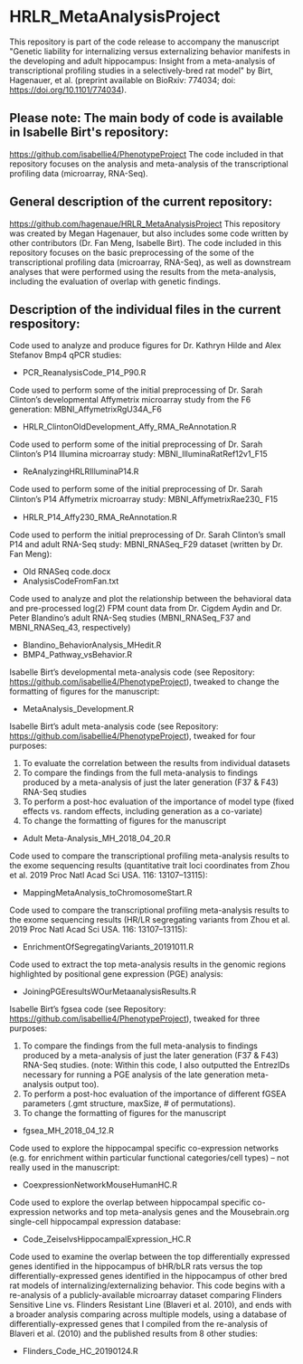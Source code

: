 # HRLR_MetaAnalysisProject

This repository is part of the code release to accompany the manuscript "Genetic liability for internalizing versus externalizing behavior manifests in the developing and adult hippocampus: Insight from a meta-analysis of transcriptional profiling studies in a selectively-bred rat model" by Birt, Hagenauer, et al. (preprint available on BioRxiv: 774034; doi: https://doi.org/10.1101/774034).  

## Please note: The main body of code is available in Isabelle Birt's repository:
 https://github.com/isabellie4/PhenotypeProject
The code included in that repository focuses on the analysis and meta-analysis of the transcriptional profiling data (microarray, RNA-Seq). 

## General description of the current repository: 
https://github.com/hagenaue/HRLR_MetaAnalysisProject This repository was created by Megan Hagenauer, but also includes some code written by other contributors (Dr. Fan Meng, Isabelle Birt). The code included in this repository focuses on the basic preprocessing of the some of the transcriptional profiling data (microarray, RNA-Seq), as well as downstream analyses that were performed using the results from the meta-analysis, including the evaluation of overlap with genetic findings.

## Description of the individual files in the current respository:
Code used to analyze and produce figures for Dr. Kathryn Hilde and Alex Stefanov Bmp4 qPCR studies:
* PCR_ReanalysisCode_P14_P90.R

Code used to perform some of the initial preprocessing of Dr. Sarah Clinton’s developmental Affymetrix microarray study from the F6 generation: MBNI_AffymetrixRgU34A_F6
* HRLR_ClintonOldDevelopment_Affy_RMA_ReAnnotation.R

Code used to perform some of the initial preprocessing of Dr. Sarah Clinton’s P14 Illumina microarray study: MBNI_IlluminaRatRef12v1_F15
* ReAnalyzingHRLRIlluminaP14.R

Code used to perform some of the initial preprocessing of Dr. Sarah Clinton’s P14 Affymetrix microarray study: MBNI_AﬀymetrixRae230_ F15
* HRLR_P14_Affy230_RMA_ReAnnotation.R

Code used to perform the initial preprocessing of Dr. Sarah Clinton’s small P14 and adult RNA-Seq study: MBNI_RNASeq_F29 dataset (written by Dr. Fan Meng):
* Old RNASeq code.docx
* AnalysisCodeFromFan.txt

Code used to analyze and plot the relationship between the behavioral data and pre-processed log(2) FPM count data from Dr. Cigdem Aydin and Dr. Peter Blandino’s adult RNA-Seq studies (MBNI_RNASeq_F37 and MBNI_RNASeq_43, respectively) 
* Blandino_BehaviorAnalysis_MHedit.R
* BMP4_Pathway_vsBehavior.R

Isabelle Birt’s developmental meta-analysis code (see Repository: https://github.com/isabellie4/PhenotypeProject), tweaked to change the formatting of figures for the manuscript:
* MetaAnalysis_Development.R

Isabelle Birt’s adult meta-analysis code (see Repository: https://github.com/isabellie4/PhenotypeProject), tweaked for four purposes:
1) To evaluate the correlation between the results from individual datasets
2)  To compare the findings from the full meta-analysis to findings produced by a meta-analysis of just the later generation (F37 & F43) RNA-Seq studies
3) To perform a post-hoc evaluation of the importance of model type (fixed effects vs. random effects, including generation as a co-variate)
4) To change the formatting of figures for the manuscript
* Adult Meta-Analysis_MH_2018_04_20.R

Code used to compare the transcriptional profiling meta-analysis results to the exome sequencing results (quantitative trait loci coordinates from Zhou et al. 2019 Proc Natl Acad Sci USA. 116: 13107–13115):
* MappingMetaAnalysis_toChromosomeStart.R

Code used to compare the transcriptional profiling meta-analysis results to the exome sequencing results (HR/LR segregating variants from Zhou et al. 2019 Proc Natl Acad Sci USA. 116: 13107–13115):
* EnrichmentOfSegregatingVariants_20191011.R

Code used to extract the top meta-analysis results in the genomic regions highlighted by positional gene expression (PGE) analysis:
* JoiningPGEresultsWOurMetaanalysisResults.R

Isabelle Birt’s fgsea code (see Repository: https://github.com/isabellie4/PhenotypeProject), tweaked for three purposes:
1)  To compare the findings from the full meta-analysis to findings produced by a meta-analysis of just the later generation (F37 & F43) RNA-Seq studies. (note: Within this code, I also outputted the EntrezIDs necessary for running a PGE analysis of the late generation meta-analysis output too).
2) To perform a post-hoc evaluation of the importance of different fGSEA parameters (.gmt structure, maxSize, # of permutations).
3) To change the formatting of figures for the manuscript
* fgsea_MH_2018_04_12.R

Code used to explore the hippocampal specific co-expression networks (e.g. for enrichment within particular functional categories/cell types) – not really used in the manuscript:
 * CoexpressionNetworkMouseHumanHC.R

Code used to explore the overlap between hippocampal specific co-expression networks and top meta-analysis genes and the Mousebrain.org single-cell hippocampal expression database:
* Code_ZeiselvsHippocampalExpression_HC.R

Code used to examine the overlap between the top differentially expressed genes identified in the hippocampus of bHR/bLR rats versus the top differentially-expressed genes identified in the hippocampus of other bred rat models of internalizing/externalizing behavior. This code begins with a re-analysis of a publicly-available microarray dataset comparing Flinders Sensitive Line vs. Flinders Resistant Line (Blaveri et al. 2010), and ends with a broader analysis comparing across multiple models, using a database of differentially-expressed genes that I compiled from the re-analysis of Blaveri et al. (2010) and the published results from 8 other studies:
* Flinders_Code_HC_20190124.R 
